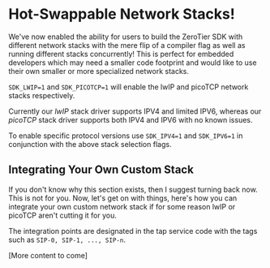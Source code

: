 Hot-Swappable Network Stacks!
====

We've now enabled the ability for users to build the ZeroTier SDK with different network stacks with the mere flip of a compiler flag as well as running different stacks concurrently! This is perfect for embedded developers which may need a smaller code footprint and would like to use their own smaller or more specialized network stacks.

`SDK_LWIP=1` and `SDK_PICOTCP=1` will enable the lwIP and picoTCP network stacks respectively.

Currently our *lwIP* stack driver supports IPV4 and limited IPV6, whereas our *picoTCP* stack driver supports both IPV4 and IPV6 with no known issues.

To enable specific protocol versions use `SDK_IPV4=1` and `SDK_IPV6=1` in conjunction with the above stack selection flags.

## Integrating Your Own Custom Stack

If you don't know why this section exists, then I suggest turning back now. This is not for you. Now, let's get on with things, here's how you can integrate your own custom network stack if for some reason lwIP or picoTCP aren't cutting it for you.

The integration points are designated in the tap service code with the tags such as `SIP-0, SIP-1, ..., SIP-n`.

[More content to come]